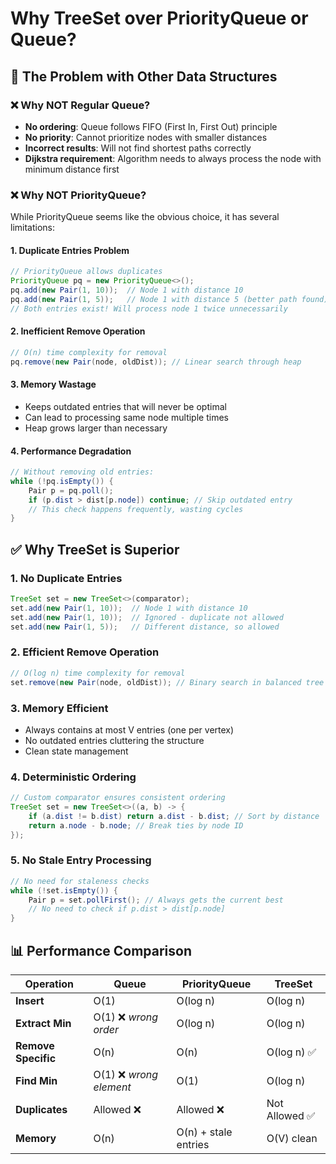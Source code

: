 # Why TreeSet over PriorityQueue or Queue?

## 🤔 The Problem with Other Data Structures

### ❌ Why NOT Regular Queue?
- **No ordering**: Queue follows FIFO (First In, First Out) principle
- **No priority**: Cannot prioritize nodes with smaller distances
- **Incorrect results**: Will not find shortest paths correctly
- **Dijkstra requirement**: Algorithm needs to always process the node with minimum distance first

### ❌ Why NOT PriorityQueue?
While PriorityQueue seems like the obvious choice, it has several limitations:

#### 1. **Duplicate Entries Problem**
```java
// PriorityQueue allows duplicates
PriorityQueue pq = new PriorityQueue<>();
pq.add(new Pair(1, 10));  // Node 1 with distance 10
pq.add(new Pair(1, 5));   // Node 1 with distance 5 (better path found)
// Both entries exist! Will process node 1 twice unnecessarily
```

#### 2. **Inefficient Remove Operation**
```java
// O(n) time complexity for removal
pq.remove(new Pair(node, oldDist)); // Linear search through heap
```

#### 3. **Memory Wastage**
- Keeps outdated entries that will never be optimal
- Can lead to processing same node multiple times
- Heap grows larger than necessary

#### 4. **Performance Degradation**
```java
// Without removing old entries:
while (!pq.isEmpty()) {
    Pair p = pq.poll();
    if (p.dist > dist[p.node]) continue; // Skip outdated entry
    // This check happens frequently, wasting cycles
}
```

## ✅ Why TreeSet is Superior

### 1. **No Duplicate Entries**
```java
TreeSet set = new TreeSet<>(comparator);
set.add(new Pair(1, 10));  // Node 1 with distance 10
set.add(new Pair(1, 10));  // Ignored - duplicate not allowed
set.add(new Pair(1, 5));   // Different distance, so allowed
```

### 2. **Efficient Remove Operation**
```java
// O(log n) time complexity for removal
set.remove(new Pair(node, oldDist)); // Binary search in balanced tree
```

### 3. **Memory Efficient**
- Always contains at most V entries (one per vertex)
- No outdated entries cluttering the structure
- Clean state management

### 4. **Deterministic Ordering**
```java
// Custom comparator ensures consistent ordering
TreeSet set = new TreeSet<>((a, b) -> {
    if (a.dist != b.dist) return a.dist - b.dist; // Sort by distance
    return a.node - b.node; // Break ties by node ID
});
```

### 5. **No Stale Entry Processing**
```java
// No need for staleness checks
while (!set.isEmpty()) {
    Pair p = set.pollFirst(); // Always gets the current best
    // No need to check if p.dist > dist[p.node]
}
```

## 📊 Performance Comparison

| Operation | Queue | PriorityQueue | TreeSet |
|-----------|-------|---------------|---------|
| **Insert** | O(1) | O(log n) | O(log n) |
| **Extract Min** | O(1) ❌ *wrong order* | O(log n) | O(log n) |
| **Remove Specific** | O(n) | O(n) | O(log n) ✅ |
| **Find Min** | O(1) ❌ *wrong element* | O(1) | O(log n) |
| **Duplicates** | Allowed ❌ | Allowed ❌ | Not Allowed ✅ |
| **Memory** | O(n) | O(n) + stale entries | O(V) clean |

